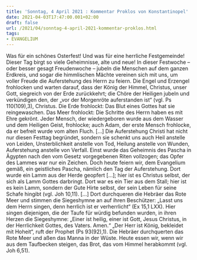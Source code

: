 ```yaml
---
title: 'Sonntag, 4 April 2021 : Kommentar Proklos von Konstantinopel'
date: 2021-04-03T17:47:00.001+02:00
draft: false
url: /2021/04/sonntag-4-april-2021-kommentar-proklos.html
tags: 
- EVANGELIUM
---
```


Was für ein schönes Osterfest! Und was für eine herrliche Festgemeinde! Dieser Tag birgt so viele Geheimnisse, alte und neue! In dieser Festwoche – oder besser gesagt Freudenwoche – jubeln die Menschen auf dem ganzen Erdkreis, und sogar die himmlischen Mächte vereinen sich mit uns, um voller Freude die Auferstehung des Herrn zu feiern. Die Engel und Erzengel frohlocken und warten darauf, dass der König der Himmel, Christus, unser Gott, siegreich von der Erde zurückkehrt; die Chöre der Heiligen jubeln und verkündigen den, der „vor der Morgenröte auferstanden ist“ (vgl. Ps 110(109),3), Christus. Die Erde frohlockt: Das Blut eines Gottes hat sie reingewaschen. Das Meer frohlockt: Die Schritte des Herrn haben es mit Ehre gekrönt. Jeder Mensch, der wiedergeboren wurde aus dem Wasser und dem Heiligen Geist, frohlocke; auch Adam, der erste Mensch frohlocke, da er befreit wurde vom alten Fluch. \[…\] Die Auferstehung Christi hat nicht nur diesen Festtag begründet, sondern sie schenkt uns auch Heil anstelle von Leiden, Unsterblichkeit anstelle von Tod, Heilung anstelle von Wunden, Auferstehung anstelle von Verfall. Einst wurde das Geheimnis des Pascha in Ägypten nach den vom Gesetz vorgegebenen Riten vollzogen; das Opfer des Lammes war nur ein Zeichen. Doch heute feiern wir, dem Evangelium gemäß, ein geistliches Pascha, nämlich den Tag der Auferstehung. Dort wurde ein Lamm aus der Herde geopfert \[…\]; hier ist es Christus selbst, der sich als Lamm Gottes darbringt. Dort war es ein Tier aus dem Stall; hier ist es kein Lamm, sondern der Gute Hirte selbst, der sein Leben für seine Schafe hingibt (vgl. Joh 10,11). \[…\] Dort durchqueren die Hebräer das Rote Meer und stimmen die Siegeshymne an auf ihren Beschützer: „Lasst uns dem Herrn singen, denn herrlich ist er verherrlicht“ (Ex 15,1 LXX). Hier singen diejenigen, die der Taufe für würdig befunden wurden, in ihren Herzen die Siegeshymne: „Einer ist heilig, einer ist Gott, Jesus Christus, in der Herrlichkeit Gottes, des Vaters. Amen.“ „Der Herr ist König, bekleidet mit Hoheit“, ruft der Prophet (Ps 93(92),1). Die Hebräer durchquerten das Rote Meer und aßen das Manna in der Wüste. Heute essen wir, wenn wir aus dem Taufbecken steigen, das Brot, das vom Himmel herabkommt (vgl. Joh 6,51).